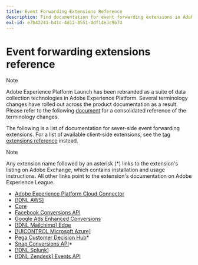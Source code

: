 ```yaml
---
title: Event Forwarding Extensions Reference
description: Find documentation for event forwarding extensions in Adobe Experience Platform.
exl-id: e7b42241-b41c-4d12-8551-4df14e3c9b74
---
```

# Event forwarding extensions reference

>[!NOTE]
>
>Adobe Experience Platform Launch has been rebranded as a suite of data collection technologies in Adobe Experience Platform. Several terminology changes have rolled out across the product documentation as a result. Please refer to the following [document](../../term-updates.md) for a consolidated reference of the terminology changes.

The following is a list of documentation for sever-side event forwarding extensions. For a list of available client-side extensions, see the [tag extensions reference](../client/overview.md) instead.

>[!NOTE]
>
>Any extension name followed by an asterisk (*) links to the extension's listing on Adobe Exchange, which contains installation and usage instructions. All other links point to the extension's documentation on Adobe Experience League.

* [Adobe Experience Platform Cloud Connector](./cloud-connector/overview.md)
* [[!DNL AWS]](./aws/overview.md)
* [Core](./core/overview.md)
* [Facebook Conversions API](https://exchange.adobe.com/apps/ec/105509)
* [Google Ads Enhanced Conversions](./google-ads-enhanced-conversions/overview.md)
* [[!DNL Mailchimp] Edge](./mailchimp/overview.md)
* [[!UICONTROL Microsoft Azure]](./azure/overview.md)
* [Pega Customer Decision Hub](https://exchange.adobe.com/apps/ec/107597)*
* [Snap Conversions API](https://exchange.adobe.com/apps/ec/108550)*
* [[!DNL Splunk]](./splunk/overview.md)
* [[!DNL Zendesk] Events API](./zendesk/overview.md)
